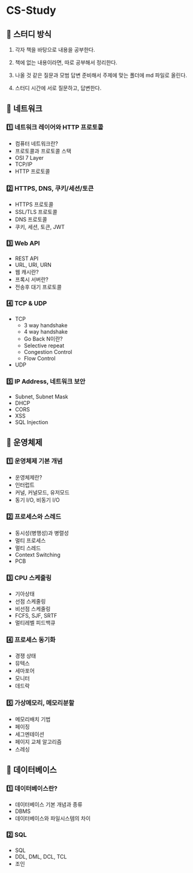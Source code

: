 # CS-Study

## 📝 스터디 방식

1. 각자 책을 바탕으로 내용을 공부한다.

2. 책에 없는 내용이라면, 따로 공부해서 정리한다.

3. 나올 것 같은 질문과 모범 답변 준비해서 주제에 맞는 폴더에 md 파일로 올린다.

4. 스터디 시간에 서로 질문하고, 답변한다.

## 📖 네트워크

### 1️⃣ 네트워크 레이어와 HTTP 프로토콜

- 컴퓨터 네트워크란?
- 프로토콜과 프로토콜 스택
- OSI 7 Layer
- TCP/IP
- HTTP 프로토콜

### 2️⃣ HTTPS, DNS, 쿠키/세션/토큰

- HTTPS 프로토콜
- SSL/TLS 프로토콜
- DNS 프로토콜
- 쿠키, 세션, 토큰, JWT

### 3️⃣ Web API

- REST API
- URL, URI, URN
- 웹 캐시란?
- 프록시 서버란?
- 전송후 대기 프로토콜

### 4️⃣ TCP & UDP

- ТСР
  - 3 way handshake
  - 4 way handshake
  - Go Back N이란?
  - Selective repeat
  - Congestion Control
  - Flow Control
- UDP

### 5️⃣ IP Address, 네트워크 보안

- Subnet, Subnet Mask
- DHCP
- CORS
- XSS
- SQL Injection

## 📖 운영체제

### 1️⃣ 운영체제 기본 개념

- 운영체제란?
- 인터럽트
- 커널, 커널모드, 유저모드
- 동기 I/O, 비동기 I/O

### 2️⃣ 프로세스와 스레드

- 동시성(병행성)과 병렬성
- 멀티 프로세스
- 멀티 스레드
- Context Switching
- РСВ

### 3️⃣ CPU 스케줄링

- 기아상태
- 선점 스케줄링
- 비선점 스케줄링
- FCFS, SJF, SRTF
- 멀티레벨 피드백큐

### 4️⃣ 프로세스 동기화

- 경쟁 상태
- 뮤텍스
- 세마포어
- 모니터
- 데드락

### 5️⃣ 가상메모리, 메모리분할

- 메모리배치 기법
- 페이징
- 세그멘테이션
- 페이지 교체 알고리즘
- 스레싱

## 📖 데이터베이스

### 1️⃣ 데이터베이스란?

- 데이터베이스 기본 개념과 종류
- DBMS
- 데이터베이스와 파일시스템의 차이

### 2️⃣ SQL

- SQL
- DDL, DML, DCL, TCL
- 조인
